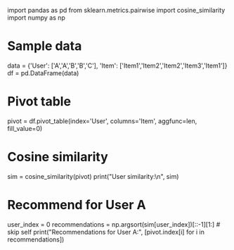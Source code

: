 import pandas as pd
from sklearn.metrics.pairwise import cosine_similarity
import numpy as np

# Sample data
data = {'User': ['A','A','B','B','C'], 'Item': ['Item1','Item2','Item2','Item3','Item1']}
df = pd.DataFrame(data)

# Pivot table
pivot = df.pivot_table(index='User', columns='Item', aggfunc=len, fill_value=0)

# Cosine similarity
sim = cosine_similarity(pivot)
print("User similarity:\n", sim)

# Recommend for User A
user_index = 0
recommendations = np.argsort(sim[user_index])[::-1][1:]  # skip self
print("Recommendations for User A:", [pivot.index[i] for i in recommendations])
